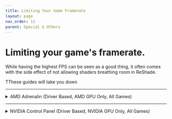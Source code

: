 ```yaml
---
title: Limiting Your Game Framerate
layout: page
nav_order: 11
parent: Special & Others
---
```


# Limiting your game's framerate.

While having the highest FPS can be seen as a good thing, it often comes with the side effect of not allowing shaders breathing room in ReShade.

TThese guides will take you down 

-----

<details markdown="block">
<summary>AMD Adrenalin (Driver Based, AMD GPU Only, All Games)</summary>
This guide will provide you with the basics to limit your framerate using AMD Adrenalin's `Frame rate target control` function.

Keep in mind that this works globally, so it will force the framerate to what you set for ALL games on your system.

<h3>Step 1. - Open AMD Adrenalin:</h3>

* __Easiest Method__ - Right click your desktop wallpaper, and click `AMD Software꞉ Adrenalin Edition`.<br>
    <div class="figure">
    <img src="./images/limiting_game_fps/amd_desktop_context_menu.png" width="225px"/><br>

* Alternative Method - Search `Adrenalin` in the Windows Search Bar.<br>
    <div class="figure">
    <img src="./images/limiting_game_fps/amd_start_search_software.png" width="500px"/><br>

<h3>Step 2. - Enabling "Frame rate target control":</h3>

1. Click `Gaming` on the top most bar of the `Adrenaline` software, and then click `Graphics` in the second bar that has now appeared.<br>
    <div class="figure">
    <img src="./images/limiting_game_fps/amd_graphics_gaming_highlight.png" width="400px"/><br>

2. Scroll down to the `Advanced` portion of the `Graphics` tab and enable `Frame rate target control`.<br>
    <div class="figure">
    <img src="./images/limiting_game_fps/amd_enable_frtc.png" width="500px"/><br>

3. Tune `Frame rate target control` to have the desired `Max FPS`.<br>
    <div class="figure">
    <img src="./images/limiting_game_fps/amd_frtc_tune.png" width="500px"/>
</details>

-----

<details markdown="block">
<summary>NVIDIA Control Panel (Driver Based, NVIDIA GPU Only, All Games)</summary>
This guide will provide you with the basics to limit your framerate using AMD Adrenalin's `Frame rate target control` function.

Keep in mind that this works globally, so it will force the framerate to what you set for ALL games on your system.

</details>